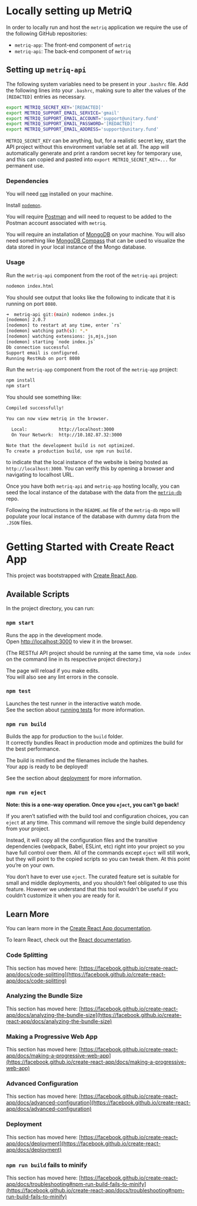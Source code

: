 # Locally setting up MetriQ  

In order to locally run and host the `metriq` application we require the use of the following GitHub repositories:

- `metriq-app`: The front-end component of `metriq`
- `metriq-api`: The back-end component of `metriq`

## Setting up `metriq-api`

The following system variables need to be present in your `.bashrc` file. Add
the following lines into your `.bashrc`, making sure to alter the values of the
`[REDACTED]` entries as necessary.

```bash
export METRIQ_SECRET_KEY='[REDACTED]'
export METRIQ_SUPPORT_EMAIL_SERVICE='gmail'
export METRIQ_SUPPORT_EMAIL_ACCOUNT='support@unitary.fund'
export METRIQ_SUPPORT_EMAIL_PASSWORD='[REDACTED]'
export METRIQ_SUPPORT_EMAIL_ADDRESS='support@unitary.fund'
```

`METRIQ_SECRET_KEY` can be anything, but, for a realistic secret key, start the API project without this environment variable set at all. The app will automatically generate and print a random secret key for temporary use, and this can copied and pasted into `export METRIQ_SECRET_KEY=...` for permanent use.

### Dependencies

You will need
[`npm`](https://docs.npmjs.com/downloading-and-installing-node-js-and-npm)
installed on your machine.

Install [`nodemon`](https://www.npmjs.com/package/nodemon).

You will require [Postman](https://winter-zodiac-492730.postman.co/home) and
will need to request to be added to the Postman account associated with
`metriq`.

You will require an installation of
[MongoDB](https://docs.mongodb.com/manual/installation/) on your machine. You
will also need something like [MongoDB
Compass](https://docs.mongodb.com/compass/current/install/) that can be used to
visualize the data stored in your local instance of the Mongo database.
### Usage

Run the `metriq-api` component from the root of the `metriq-api` project:

```bash
nodemon index.html
```

You should see output that looks like the following to indicate that it is
running on port `8080`. 

```bash
➜  metriq-api git:(main) nodemon index.js
[nodemon] 2.0.7
[nodemon] to restart at any time, enter `rs`
[nodemon] watching path(s): *.*
[nodemon] watching extensions: js,mjs,json
[nodemon] starting `node index.js`
Db connection successful
Support email is configured.
Running RestHub on port 8080
```

Run the `metriq-app` component from the root of the `metriq-app` project:

```bash
npm install
npm start
```

You should see something like:

```bash
Compiled successfully!

You can now view metriq in the browser.

  Local:            http://localhost:3000
  On Your Network:  http://10.102.87.32:3000

Note that the development build is not optimized.
To create a production build, use npm run build.
```

to indicate that the local instance of the website is being hosted as
`http://localhost:3000`. You can verify this by opening a browser and navigating
to localhost URL.

Once you have both `metriq-api` and `metriq-app` hosting locally, you can seed
the local instance of the database with the data from the
[`metriq-db`](https://github.com/unitaryfund/metriq-db) repo.

Following the instructions in the `README.md` file of the `metriq-db` repo will
populate your local instance of the database with dummy data from the `.JSON`
files.

# Getting Started with Create React App

This project was bootstrapped with [Create React App](https://github.com/facebook/create-react-app).

## Available Scripts

In the project directory, you can run:

### `npm start`

Runs the app in the development mode.\
Open [http://localhost:3000](http://localhost:3000) to view it in the browser.

(The RESTful API project should be running at the same time, via `node index` on the command line in its respective project directory.)

The page will reload if you make edits.\
You will also see any lint errors in the console.

### `npm test`

Launches the test runner in the interactive watch mode.\
See the section about [running tests](https://facebook.github.io/create-react-app/docs/running-tests) for more information.

### `npm run build`

Builds the app for production to the `build` folder.\
It correctly bundles React in production mode and optimizes the build for the best performance.

The build is minified and the filenames include the hashes.\
Your app is ready to be deployed!

See the section about [deployment](https://facebook.github.io/create-react-app/docs/deployment) for more information.

### `npm run eject`

**Note: this is a one-way operation. Once you `eject`, you can’t go back!**

If you aren’t satisfied with the build tool and configuration choices, you can `eject` at any time. This command will remove the single build dependency from your project.

Instead, it will copy all the configuration files and the transitive dependencies (webpack, Babel, ESLint, etc) right into your project so you have full control over them. All of the commands except `eject` will still work, but they will point to the copied scripts so you can tweak them. At this point you’re on your own.

You don’t have to ever use `eject`. The curated feature set is suitable for small and middle deployments, and you shouldn’t feel obligated to use this feature. However we understand that this tool wouldn’t be useful if you couldn’t customize it when you are ready for it.

## Learn More

You can learn more in the [Create React App documentation](https://facebook.github.io/create-react-app/docs/getting-started).

To learn React, check out the [React documentation](https://reactjs.org/).

### Code Splitting

This section has moved here: [https://facebook.github.io/create-react-app/docs/code-splitting](https://facebook.github.io/create-react-app/docs/code-splitting)

### Analyzing the Bundle Size

This section has moved here: [https://facebook.github.io/create-react-app/docs/analyzing-the-bundle-size](https://facebook.github.io/create-react-app/docs/analyzing-the-bundle-size)

### Making a Progressive Web App

This section has moved here: [https://facebook.github.io/create-react-app/docs/making-a-progressive-web-app](https://facebook.github.io/create-react-app/docs/making-a-progressive-web-app)

### Advanced Configuration

This section has moved here: [https://facebook.github.io/create-react-app/docs/advanced-configuration](https://facebook.github.io/create-react-app/docs/advanced-configuration)

### Deployment

This section has moved here: [https://facebook.github.io/create-react-app/docs/deployment](https://facebook.github.io/create-react-app/docs/deployment)

### `npm run build` fails to minify

This section has moved here: [https://facebook.github.io/create-react-app/docs/troubleshooting#npm-run-build-fails-to-minify](https://facebook.github.io/create-react-app/docs/troubleshooting#npm-run-build-fails-to-minify)
